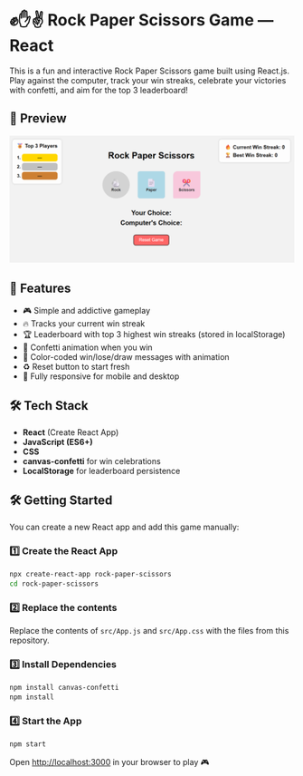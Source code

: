 # ✊✋✌️ Rock Paper Scissors Game — React

This is a fun and interactive Rock Paper Scissors game built using React.js.
Play against the computer, track your win streaks, celebrate your victories with confetti, and aim for the top 3 leaderboard!

## 📸 Preview

![Game Screenshot](https://github.com/Keerthanak167/Rock-Paper-Scissor-Using-React/blob/main/rpc1.png)

## 🚀 Features

* 🎮 Simple and addictive gameplay
* 🔥 Tracks your current win streak
* 🏆 Leaderboard with top 3 highest win streaks (stored in localStorage)
* 🎉 Confetti animation when you win
* 🎨 Color-coded win/lose/draw messages with animation
* ♻️ Reset button to start fresh
* 📱 Fully responsive for mobile and desktop

## 🛠️ Tech Stack

* **React** (Create React App)
* **JavaScript (ES6+)**
* **CSS**
* **canvas-confetti** for win celebrations
* **LocalStorage** for leaderboard persistence

## 🛠️ Getting Started

You can create a new React app and add this game manually:

### 1️⃣ Create the React App

```bash
npx create-react-app rock-paper-scissors
cd rock-paper-scissors
```

### 2️⃣ Replace the contents

Replace the contents of `src/App.js` and `src/App.css` with the files from this repository.

### 3️⃣ Install Dependencies

```bash
npm install canvas-confetti
npm install
```

### 4️⃣ Start the App

```bash
npm start
```

Open [http://localhost:3000](http://localhost:3000) in your browser to play 🎮
